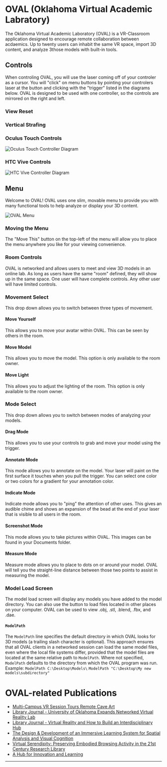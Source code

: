 # OVAL (Oklahoma Virtual Academic Labratory)
The Oklahoma Virtual Academic Laboratory (OVAL) is a VR-Classroom application designed to encourage remote collaboration between acdaemics. Up to twenty users can inhabit the same VR space, import 3D content, and analyze 3those models with built-in tools.

## Controls
When controling OVAL, you will use the laser coming off of your controler as a cursor. You will "click" on menu buttons by pointing your controlers laser at the button and clicking with the "trigger" listed in the diagrams below. OVAL is designed to be used with one controller, so the controls are mirrored on the right and left. 

### View Reset

### Vertical Strafing

### Oculus Touch Controls
![Oculus Touch Controller Diagram](oculuscontrollers.png)
### HTC Vive Controls
![HTC Vive Controller Diagram](vivecontroller.png)

## Menu
Welcome to OVAL! OVAL uses one slim, movable menu to provide you with many functional tools to help analyze or display your 3D content. 

![OVAL Menu](Menu.png)

### Moving the Menu
The "Move This" button on the top-left of the menu will allow you to place the menu anywhere you like for your viewing convenience. 

### Room Controls
OVAL is networked and allows users to meet and view 3D models in an online lab. As long as users have the same "room" defined, they will show up in the same space. One user will have complete controls. Any other user will have limited controls. 

### Movement Select
This drop down allows you to switch between three types of movement.

#### Move Yourself
This allows you to move your avatar within OVAL. This can be seen by others in the room.

#### Move Model
This allows you to move the model. This option is only available to the room owner. 

#### Move Light
This allows you to adjust the lighting of the room. This option is only available to the room owner. 

### Mode Select
This drop down allows you to switch between modes of analyzing your models.

#### Drag Mode
This allows you to use your controls to grab and move your model using the trigger. 

#### Annotate Mode
This mode allows you to annotate on the model. Your laser will paint on the first surface it touches when you pull the trigger. You can select one color or two colors for a gradient for your annotation color. 

#### Indicate Mode
Indicate mode allows you to "ping" the attention of other uses. This gives an audible chime and shows an expansion of the bead at the end of your laser that is visible to all users in the room. 

#### Screenshot Mode
This mode allows you to take pictures within OVAL. This images can be found in your Documents folder.

#### Measure Mode
Measure mode allows you to place to dots on or around your model. OVAL will tell you the straight-line distance between those two points to assist in measuring the model. 

### Model Load Screen
The model load screen will display any models you have added to the model directory. You can also use the button to load files located in other places on your computer. OVAL can be used to view .obj, .stl, .blend, .fbx, and .dae.

#### `ModelPath`
The `ModelPath` line specifies the default directory in which OVAL looks for 3D models (a trailing slash character is optional). This approach ensures that all OVAL clients in a networked session can load the same model files, even where the local file systems differ, provided that the model files are located at the same relative path to `ModelPath`. Where not specified, `ModelPath` defaults to the directory from which the OVAL program was run. Example:
`ModelPath C:\Desktop\Models\`
`ModelPath "C:\Desktop\My new models\subdirectory"`
<a name="config:keywords:screenshotpath"></a>

# OVAL-related Publications
- [Multi-Campus VR Session Tours Remote Cave Art](https://campustechnology.com/articles/2017/10/09/multi-campus-vr-session-tours-remote-cave-art.aspx)
- [Library Journal - University of Oklahoma Expands Networked Virtual Reality Lab](http://lj.libraryjournal.com/2016/08/academic-libraries/university-of-oklahoma-expands-networked-virtual-reality-lab/)
- [Library Journal - Virtual Reality and How to Build an Interdisciplinary Hub](http://lj.libraryjournal.com/2017/09/academic-libraries/carl-grant-virtual-reality-build-interdisciplinary-hub/#_)
- [The Design & Development of an Immersive Learning System for Spatial Analysis and Visual Cognition](http://static1.squarespace.com/static/532b70b6e4b0dca092974dbe/t/5755e2df20c647f04c95598a/1465246433366/pobercook_text+(1).pdf)
- [Virtual Serendipity: Preserving Embodied Browsing Activity in the 21st Century Research Library](http://www.sciencedirect.com/science/article/pii/S0099133317301520)
- [A Hub for Innovation and Learning](https://campustechnology.com/Articles/2018/01/31/A-Hub-for-Innovation-and-Learning.aspx?Page=1)
****************************************************
